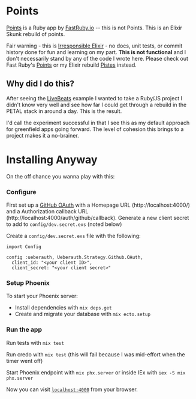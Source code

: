 # Points

[Points](https://github.com/fastruby/points) is a Ruby app by [FastRuby.io](https://www.fastruby.io/) -- this is not Points.  This is an Elixir Skunk rebuild of points.

Fair warning - this is [Irresponsible Elixir](https://youtu.be/caYY6vdXEeo?list=PLE7tQUdRKcyb03P3xsIBPGoPycg03fEJ1&t=286) - no docs, unit tests, or commit history done for fun and learning on my part. **This is not functional** and I don't necessarily stand by any of the code I wrote here. Please check out Fast Ruby's [Points](https://github.com/fastruby/points) or my Elixir rebuild [Pistes](https://github.com/mcelaney/pistes) instead. 

## Why did I do this? 

After seeing the [LiveBeats](https://github.com/fly-apps/live_beats) example I wanted to take a Ruby/JS project I didn't know very well and see how far I could get through a rebuild in the PETAL stack in around a day. This is the result.

I'd call the experiment successful in that I see this as my default approach for greenfield apps going forward. The level of cohesion this brings to a project makes it a no-brainer.

# Installing Anyway

On the off chance you wanna play with this:

### Configure

First set up a [GitHub OAuth](https://github.com/settings/applications/new) with a Homepage URL (http://localhost:4000/) and a Authorization callback URL (http://localhost:4000/auth/github/callback). Generate a new client secret to add to `config/dev.secret.exs` (noted below)

Create a `config/dev.secret.exs` file with the following:

```
import Config

config :ueberauth, Ueberauth.Strategy.Github.OAuth,
  client_id: "<your client ID>",
  client_secret: "<your client secret>"
```

### Setup Phoenix

To start your Phoenix server:

  * Install dependencies with `mix deps.get`
  * Create and migrate your database with `mix ecto.setup`

### Run the app

Run tests with `mix test`

Run credo with `mix test` (this will fail because I was mid-effort when the timer went off)

Start Phoenix endpoint with `mix phx.server` or inside IEx with `iex -S mix phx.server`

Now you can visit [`localhost:4000`](http://localhost:4000) from your browser.
